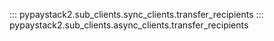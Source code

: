 ::: pypaystack2.sub_clients.sync_clients.transfer_recipients
::: pypaystack2.sub_clients.async_clients.transfer_recipients
